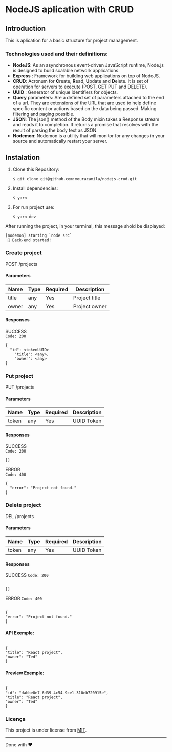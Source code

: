 # NodeJS aplication with CRUD

## Introduction

This is aplication for a basic structure for project management.

### Technologies used and their definitions:

- **NodeJS**: As an asynchronous event-driven JavaScript runtime, Node.js is designed to build scalable network applications.
- **Express** : Framework for building web applications on top of NodeJS.
- **CRUD**: Acronum for **C**reate, **R**ead, **U**pdate and **D**elete. It is set of operation for servers to execute (POST, GET PUT and DELETE).
- **UUID** : Generator of unique identifiers for objects.
- **Query** parameters: Are a defined set of parameters attached to the end of a url. They are extensions of the URL that are used to help define specific content or actions based on the data being passed. Making filtering and paging possible.
- **JSON**: The json() method of the Body mixin takes a Response stream and reads it to completion. It returns a promise that resolves with the result of parsing the body text as JSON.
- **Nodemon**: Nodemon is a utility that will monitor for any changes in your source and automatically restart your server.

## Instalation

1. Clone this Repository:

   `$ git clone git@github.com:mouracamila/nodejs-crud.git`

2. Install dependencies:

   `$ yarn`

3. For run project use:

   `$ yarn dev`

After running the project, in your terminal, this message shold be displayed:

```
[nodemon] starting `node src`
 🚀 Back-end started!
```

### Create project

POST /projects

#### Parameters

| Name  | Type | Required | Description   |
| ----- | ---- | -------- | ------------- |
| title | any  | Yes      | Project title |
| owner | any  | Yes      | Project owner |

#### Responses

SUCCESS  
`Code: 200`

```
{
  "id": <tokenUUID>
	"title": <any>,
	"owner": <any>
}

```

### Put project

PUT /projects

#### Parameters

| Name  | Type | Required | Description |
| ----- | ---- | -------- | ----------- |
| token | any  | Yes      | UUID Token  |

#### Responses

SUCCESS  
`Code: 200`

```
[]
```

ERROR  
`Code: 400`

```
{
  "error": "Project not found."
}
```

### Delete project

DEL /projects

#### Parameters

| Name  | Type | Required | Description |
| ----- | ---- | -------- | ----------- |
| token | any  | Yes      | UUID Token  |

#### Responses

SUCCESS
`Code: 200`

```

[]

```

ERROR
`Code: 400`

```

{
"error": "Project not found."
}

```

#### API Exemple:

```

{
"title": "React project",
"owner": "Ted"
}

```

#### Preview Exemple:

```

{
"id": "dabbe8e7-6d39-4c54-9ce1-310eb720915e",
"title": "React project",
"owner": "Ted"
}

```

### Licença

This project is under license from [MIT](https://en.wikipedia.org/wiki/MIT_License).

---

Done with ❤

```

```

